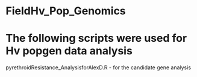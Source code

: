 # FieldHv_Pop_Genomics
# The following scripts were used for Hv popgen data analysis

pyrethroidResistance_AnalysisforAlexD.R - for the candidate gene analysis

